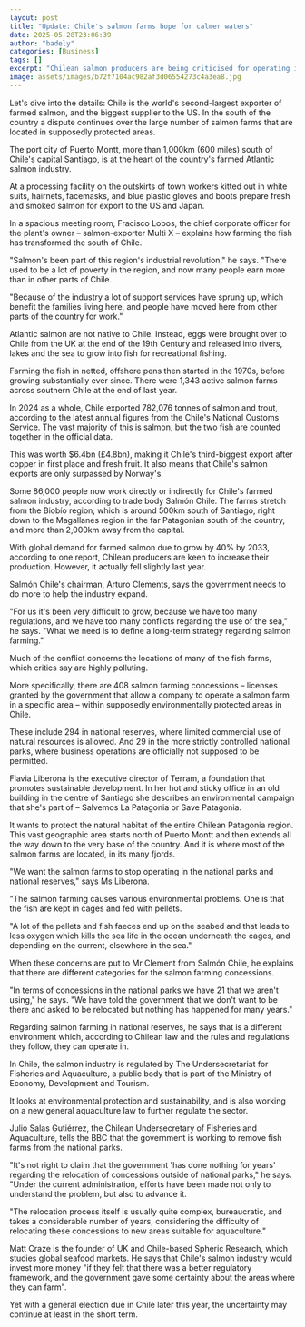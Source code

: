 ```yaml
---
layout: post
title: "Update: Chile's salmon farms hope for calmer waters"
date: 2025-05-28T23:06:39
author: "badely"
categories: [Business]
tags: []
excerpt: "Chilean salmon producers are being criticised for operating in some of the country's national parks."
image: assets/images/b72f7104ac982af3d06554273c4a3ea8.jpg
---
```


Let's dive into the details: Chile is the world's second-largest exporter of farmed salmon, and the biggest supplier to the US. In the south of the country a dispute continues over the large number of salmon farms that are located in supposedly protected areas.

The port city of Puerto Montt, more than 1,000km (600 miles) south of Chile's capital Santiago, is at the heart of the country's farmed Atlantic salmon industry.

At a processing facility on the outskirts of town workers kitted out in white suits, hairnets, facemasks, and blue plastic gloves and boots prepare fresh and smoked salmon for export to the US and Japan.

In a spacious meeting room, Fracisco Lobos, the chief corporate officer for the plant's owner – salmon-exporter Multi X – explains how farming the fish has transformed the south of Chile.

"Salmon's been part of this region's industrial revolution," he says. "There used to be a lot of poverty in the region, and now many people earn more than in other parts of Chile.

"Because of the industry a lot of support services have sprung up, which benefit the families living here, and people have moved here from other parts of the country for work."

Atlantic salmon are not native to Chile. Instead, eggs were brought over to Chile from the UK at the end of the 19th Century and released into rivers, lakes and the sea to grow into fish for recreational fishing.

Farming the fish in netted, offshore pens then started in the 1970s, before growing substantially ever since. There were 1,343 active salmon farms across southern Chile at the end of last year.

In 2024 as a whole, Chile exported 782,076 tonnes of salmon and trout, according to the latest annual figures from the Chile's National Customs Service. The vast majority of this is salmon, but the two fish are counted together in the official data.

This was worth $6.4bn (£4.8bn), making it Chile's third-biggest export after copper in first place and fresh fruit. It also means that Chile's salmon exports are only surpassed by Norway's.

Some 86,000 people now work directly or indirectly for Chile's farmed salmon industry, according to trade body Salmón Chile. The farms stretch from the Biobío region, which is around 500km south of Santiago, right down to the Magallanes region in the far Patagonian south of the country, and more than 2,000km away from the capital.

With global demand for farmed salmon due to grow by 40% by 2033, according to one report, Chilean producers are keen to increase their production. However, it actually fell slightly last year.

Salmón Chile's chairman, Arturo Clements, says the government needs to do more to help the industry expand.

"For us it's been very difficult to grow, because we have too many regulations, and we have too many conflicts regarding the use of the sea," he says. "What we need is to define a long-term strategy regarding salmon farming."

Much of the conflict concerns the locations of many of the fish farms, which critics say are highly polluting.

More specifically, there are 408 salmon farming concessions – licenses granted by the government that allow a company to operate a salmon farm in a specific area – within supposedly environmentally protected areas in Chile.

These include 294 in national reserves, where limited commercial use of natural resources is allowed. And 29 in the more strictly controlled national parks, where business operations are officially not supposed to be permitted.

Flavia Liberona is the executive director of Terram, a foundation that promotes sustainable development. In her hot and sticky office in an old building in the centre of Santiago she describes an environmental campaign that she's part of – Salvemos La Patagonia or Save Patagonia.

It wants to protect the natural habitat of the entire Chilean Patagonia region. This vast geographic area starts north of Puerto Montt and then extends all the way down to the very base of the country. And it is where most of the salmon farms are located, in its many fjords.

"We want the salmon farms to stop operating in the national parks and national reserves," says Ms Liberona.

"The salmon farming causes various environmental problems. One is that the fish are kept in cages and fed with pellets.

"A lot of the pellets and fish faeces end up on the seabed and that leads to less oxygen which kills the sea life in the ocean underneath the cages, and depending on the current, elsewhere in the sea."

When these concerns are put to Mr Clement from Salmón Chile, he explains that there are different categories for the salmon farming concessions.

"In terms of concessions in the national parks we have 21 that we aren't using," he says. "We have told the government that we don't want to be there and asked to be relocated but nothing has happened for many years."

Regarding salmon farming in national reserves, he says that is a different environment which, according to Chilean law and the rules and regulations they follow, they can operate in.

In Chile, the salmon industry is regulated by The Undersecretariat for Fisheries and Aquaculture, a public body that is part of the Ministry of Economy, Development and Tourism.

It looks at environmental protection and sustainability, and is also working on a new general aquaculture law to further regulate the sector.

Julio Salas Gutiérrez, the Chilean Undersecretary of Fisheries and Aquaculture, tells the BBC that the government is working to remove fish farms from the national parks.

"It's not right to claim that the government 'has done nothing for years' regarding the relocation of concessions outside of national parks," he says. "Under the current administration, efforts have been made not only to understand the problem, but also to advance it.

"The relocation process itself is usually quite complex, bureaucratic, and takes a considerable number of years, considering the difficulty of relocating these concessions to new areas suitable for aquaculture."

Matt Craze is the founder of UK and Chile-based Spheric Research, which studies global seafood markets. He says that Chile's salmon industry would invest more money "if they felt that there was a better regulatory framework, and the government gave some certainty about the areas where they can farm".

Yet with a general election due in Chile later this year, the uncertainty may continue at least in the short term.

